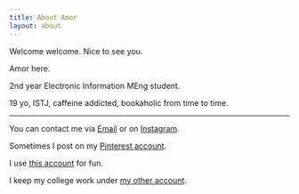 ```yaml
---
title: About Amor
layout: about
---
```


Welcome welcome. Nice to see you. 

Amor here. 

2nd year Electronic Information MEng student. 

19 yo, ISTJ, caffeine addicted, bookaholic from time to time. 

---

You can contact me via  <i class="far fa-envelope"></i> [Email](mailto:amor_7303@163.com) or on <i class="fab fa-instagram"></i> [Instagram](https://instagram.com/amor.the.best/). 

Sometimes I post on my <i class="fab fa-pinterest"></i>[Pinterest account](https://www.pinterest.co.uk/this_is_amor/). 

I use <i class="fab fa-github"></i> [this account](https://github.com/thisisamor) for fun. 

I keep my college work under <i class="fab fa-github"></i> [my other account](https://github.com/AmorZhao). 

